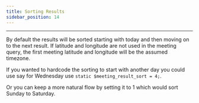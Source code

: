 ```yaml
---
title: Sorting Results
sidebar_position: 14
---
```


---

By default the results will be sorted starting with today and then moving on to the next result.  If latitude and longitude are not used in the meeting query, the first meeting latitude and longitude will be the assumed timezone.

If you wanted to hardcode the sorting to start with another day you could use say for Wednesday use `static $meeting_result_sort = 4;`.

Or you can keep a more natural flow by setting it to 1 which would sort Sunday to Saturday.

